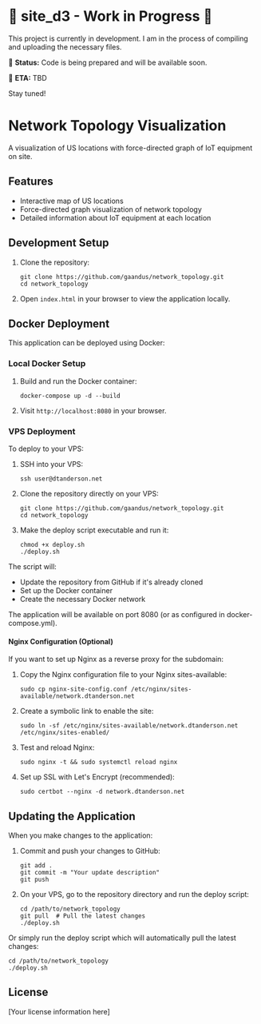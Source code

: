 # 🚧 site_d3 - Work in Progress 🚧

This project is currently in development. I am in the process of compiling and uploading the necessary files.

🔧 **Status:** Code is being prepared and will be available soon.

📅 **ETA:** TBD

Stay tuned!

# Network Topology Visualization

A visualization of US locations with force-directed graph of IoT equipment on site.

## Features

- Interactive map of US locations
- Force-directed graph visualization of network topology
- Detailed information about IoT equipment at each location

## Development Setup

1. Clone the repository:
   ```
   git clone https://github.com/gaandus/network_topology.git
   cd network_topology
   ```

2. Open `index.html` in your browser to view the application locally.

## Docker Deployment

This application can be deployed using Docker:

### Local Docker Setup

1. Build and run the Docker container:
   ```
   docker-compose up -d --build
   ```

2. Visit `http://localhost:8080` in your browser.

### VPS Deployment

To deploy to your VPS:

1. SSH into your VPS:
   ```
   ssh user@dtanderson.net
   ```

2. Clone the repository directly on your VPS:
   ```
   git clone https://github.com/gaandus/network_topology.git
   cd network_topology
   ```

3. Make the deploy script executable and run it:
   ```
   chmod +x deploy.sh
   ./deploy.sh
   ```

The script will:
- Update the repository from GitHub if it's already cloned
- Set up the Docker container
- Create the necessary Docker network

The application will be available on port 8080 (or as configured in docker-compose.yml).

#### Nginx Configuration (Optional)

If you want to set up Nginx as a reverse proxy for the subdomain:

1. Copy the Nginx configuration file to your Nginx sites-available:
   ```
   sudo cp nginx-site-config.conf /etc/nginx/sites-available/network.dtanderson.net
   ```

2. Create a symbolic link to enable the site:
   ```
   sudo ln -sf /etc/nginx/sites-available/network.dtanderson.net /etc/nginx/sites-enabled/
   ```

3. Test and reload Nginx:
   ```
   sudo nginx -t && sudo systemctl reload nginx
   ```

4. Set up SSL with Let's Encrypt (recommended):
   ```
   sudo certbot --nginx -d network.dtanderson.net
   ```

## Updating the Application

When you make changes to the application:

1. Commit and push your changes to GitHub:
   ```
   git add .
   git commit -m "Your update description"
   git push
   ```

2. On your VPS, go to the repository directory and run the deploy script:
   ```
   cd /path/to/network_topology
   git pull  # Pull the latest changes
   ./deploy.sh
   ```

Or simply run the deploy script which will automatically pull the latest changes:
   ```
   cd /path/to/network_topology
   ./deploy.sh
   ```

## License

[Your license information here]
